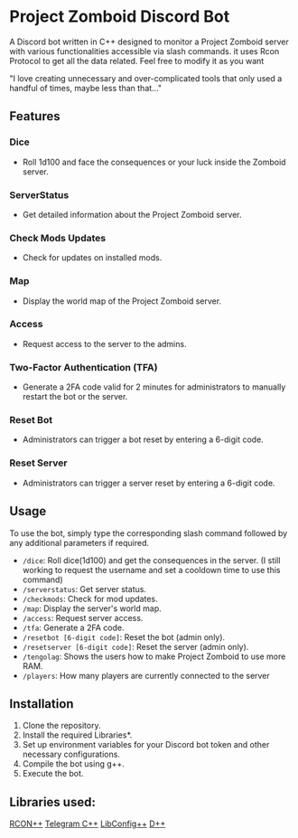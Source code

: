 # Project Zomboid Discord Bot

A Discord bot written in C++ designed to monitor a Project Zomboid server with various functionalities accessible via slash commands.
it uses Rcon Protocol to get all the data related. Feel free to modify it as you want  

"I love creating unnecessary and over-complicated tools that only used a handful of times, maybe less than that..." 
## Features

### Dice
- Roll 1d100 and face the consequences or your luck inside the Zomboid server.

### ServerStatus
- Get detailed information about the Project Zomboid server.

### Check Mods Updates
- Check for updates on installed mods.

### Map
- Display the world map of the Project Zomboid server.

### Access
- Request access to the server to the admins.

### Two-Factor Authentication (TFA)
- Generate a 2FA code valid for 2 minutes for administrators to manually restart the bot or the server.

### Reset Bot
- Administrators can trigger a bot reset by entering a 6-digit code.

### Reset Server
- Administrators can trigger a server reset by entering a 6-digit code.

## Usage

To use the bot, simply type the corresponding slash command followed by any additional parameters if required.

- `/dice`: Roll dice(1d100) and get the consequences in the server. (I still working to request the username and set a cooldown time to use this command)
- `/serverstatus`: Get server status.
- `/checkmods`: Check for mod updates.
- `/map`: Display the server's world map.
- `/access`: Request server access.
- `/tfa`: Generate a 2FA code.
- `/resetbot [6-digit code]`: Reset the bot (admin only).
- `/resetserver [6-digit code]`: Reset the server (admin only).
- `/tengolag`: Shows the users how to make Project Zomboid to use more RAM.
- `/players`: How many players are currently connected to the server

## Installation

1. Clone the repository.
2. Install the required Libraries*.
3. Set up environment variables for your Discord bot token and other necessary configurations.
4. Compile the bot using g++.
5. Execute the bot.


## Libraries used:

[RCON++](https://github.com/Jaskowicz1/rconpp)
[Telegram C++](https://github.com/reo7sp/tgbot-cpp/tree/master)
[LibConfig++](https://github.com/hyperrealm/libconfig)
[D++](https://github.com/brainboxdotcc/DPP)
